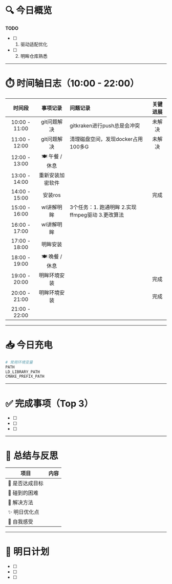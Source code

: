 # 🔍 今日概览

**TODO**
- [ ] 1. 驱动适配优化
- [ ] 2. 明眸仓库熟悉
---

# ⏱️ 时间轴日志（10:00 - 22:00）

|    **时间段**    |  **事项记录**   | **问题记录**                         | **关键进展** |
| :-----------: | :---------: | :------------------------------- | :------: |
| 10:00 - 11:00 |   git问题解决   | gitkraken进行push总是会冲突             |   未解决    |
| 11:00 - 12:00 |   git问题解决   | 清理磁盘空间，发现docker占用100多G           |   未解决    |
| 12:00 - 13:00 | 🍽️ 午餐 / 休息 |                                  |          |
| 13:00 - 14:00 |  重新安装加密软件   |                                  |          |
| 14:00 - 15:00 |    安装ros    |                                  |    完成    |
| 15:00 - 16:00 |   wl讲解明眸    | 3个任务：1. 跑通明眸 2.实现ffmpeg驱动 3.更改算法 |          |
| 16:00 - 17:00 |   wl讲解明眸    |                                  |          |
| 17:00 - 18:00 |    明眸安装     |                                  |          |
| 18:00 - 19:00 | 🍽️ 晚餐 / 休息 |                                  |          |
| 19:00 - 20:00 |   明眸环境安装    |                                  |    完成    |
| 20:00 - 21:00 |   明眸环境安装    |                                  |    完成    |
| 21:00 - 22:00 |             |                                  |          |

---
# 📥 今日充电

``` bash
# 常用环境变量
PATH
LD_LIBRARY_PATH
CMAKE_PREFIX_PATH

```



---
# ✅ 完成事项（Top 3）

- [ ] 
- [ ] 
- [ ] 

---

# 🧠 总结与反思

| 项目           | 内容                         |
|----------------|------------------------------|
| 🎯 是否达成目标 |                              |
| 🧱 碰到的困难   |                              |
| 🧰 解决方法     |                              |
| ✨ 明日优化点   |                              |
| 💭 自我感受     |                              |

---

# 📌 明日计划

- [ ] 
- [ ] 
- [ ] 
